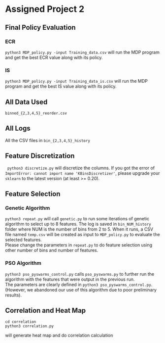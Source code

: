 # Assigned Project 2

## Final Policy Evaluation
### ECR
`python3 MDP_policy.py -input Training_data.csv` will run the MDP program and get the best ECR value along with its policy. 
### IS
`python3 MDP_policy.py -input Training_data_is.csv` will run the MDP program and get the best IS value along with its policy. 

## All Data Used
`binned_{2,3,4,5}_reorder.csv` 

## All Logs
All the CSV files in `bin_{2,3,4,5}_history` 

## Feature Discretization
` python3 discretize.py` will discretize the columns. If you got the error of `ImportError: cannot import name 'KBinsDiscretizer'`, please upgrade your `sklearn` to the latest version (at least >= 0.20).

## Feature Selection 
### Genetic Algorithm
`python3 repeat.py` will call `genetic.py` to run some iterations of genetic algorithm to select up to 8 features. The log is saved in `bin_NUM_history` folder where NUM is the number of bins from 2 to 5. When it runs, a CSV file named `temp.csv` will be created as input to `MDP_policy.py` to evaluate the selected features.  
Please change the parameters in `repeat.py` to do feature selection using other number of bins and number of features.  

### PSO Algorithm  
`python3 pso_pyswarms_control.py` calls `pso_pyswarms.py` to further run the algorithm with the features that were output in the previous run.  
The parameters are clearly defined in `python3 pso_pyswarms_control.py`.
(However, we abandoned our use of this algorithm due to poor preliminary results).

## Correlation and Heat Map
```
cd correlation 
python3 correlation.py
```   
will generate heat map and do correlation calculation
